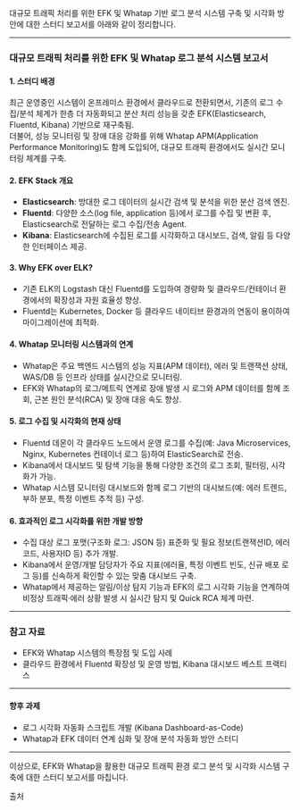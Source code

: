 대규모 트래픽 처리를 위한 EFK 및 Whatap 기반 로그 분석 시스템 구축 및 시각화 방안에 대한 스터디 보고서를 아래와 같이 정리합니다.

***

### 대규모 트래픽 처리를 위한 EFK 및 Whatap 로그 분석 시스템 보고서

#### 1. 스터디 배경

최근 운영중인 시스템이 온프레미스 환경에서 클라우드로 전환되면서, 기존의 로그 수집/분석 체계가 한층 더 자동화되고 분산 처리 성능을 갖춘 EFK(Elasticsearch, Fluentd, Kibana) 기반으로 재구축됨.  
더불어, 성능 모니터링 및 장애 대응 강화를 위해 Whatap APM(Application Performance Monitoring)도 함께 도입되어, 대규모 트래픽 환경에서도 실시간 모니터링 체계를 구축.

#### 2. EFK Stack 개요

- **Elasticsearch**: 방대한 로그 데이터의 실시간 검색 및 분석을 위한 분산 검색 엔진.
- **Fluentd**: 다양한 소스(log file, application 등)에서 로그를 수집 및 변환 후, Elasticsearch로 전달하는 로그 수집/전송 Agent.
- **Kibana**: Elasticsearch에 수집된 로그를 시각화하고 대시보드, 검색, 알림 등 다양한 인터페이스 제공.

#### 3. Why EFK over ELK?

- 기존 ELK의 Logstash 대신 Fluentd를 도입하여 경량화 및 클라우드/컨테이너 환경에서의 확장성과 자원 효율성 향상.
- Fluentd는 Kubernetes, Docker 등 클라우드 네이티브 환경과의 연동이 용이하여 마이그레이션에 최적화.

#### 4. Whatap 모니터링 시스템과의 연계

- Whatap은 주요 백엔드 시스템의 성능 지표(APM 데이터), 에러 및 트랜잭션 상태, WAS/DB 등 인프라 상태를 실시간으로 모니터링.
- EFK와 Whatap의 로그/메트릭 연계로 장애 발생 시 로그와 APM 데이터를 함께 조회, 근본 원인 분석(RCA) 및 장애 대응 속도 향상.

#### 5. 로그 수집 및 시각화의 현재 상태

- Fluentd 데몬이 각 클라우드 노드에서 운영 로그를 수집(예: Java Microservices, Nginx, Kubernetes 컨테이너 로그 등)하여 ElasticSearch로 전송.
- Kibana에서 대시보드 및 탐색 기능을 통해 다양한 조건의 로그 조회, 필터링, 시각화가 가능.
- Whatap 시스템 모니터링 대시보드와 함께 로그 기반의 대시보드(예: 에러 트렌드, 부하 분포, 특정 이벤트 추적 등) 구성.

#### 6. 효과적인 로그 시각화를 위한 개발 방향

- 수집 대상 로그 포맷(구조화 로그: JSON 등) 표준화 및 필요 정보(트랜잭션ID, 에러코드, 사용자ID 등) 추가 개발.
- Kibana에서 운영/개발 담당자가 주요 지표(에러율, 특정 이벤트 빈도, 신규 배포 로그 등)를 신속하게 확인할 수 있는 맞춤 대시보드 구축.
- Whatap에서 제공하는 알림/이상 탐지 기능과 EFK의 로그 시각화 기능을 연계하여 비정상 트래픽·에러 상황 발생 시 실시간 탐지 및 Quick RCA 체계 마련.

***

### 참고 자료

- EFK와 Whatap 시스템의 특장점 및 도입 사례
- 클라우드 환경에서 Fluentd 확장성 및 운영 방법, Kibana 대시보드 베스트 프랙티스

***

#### 향후 과제

- 로그 시각화 자동화 스크립트 개발 (Kibana Dashboard-as-Code)
- Whatap과 EFK 데이터 연계 심화 및 장애 분석 자동화 방안 스터디

***

이상으로, EFK와 Whatap을 활용한 대규모 트래픽 환경 로그 분석 및 시각화 시스템 구축에 대한 스터디 보고서를 마칩니다.

출처
